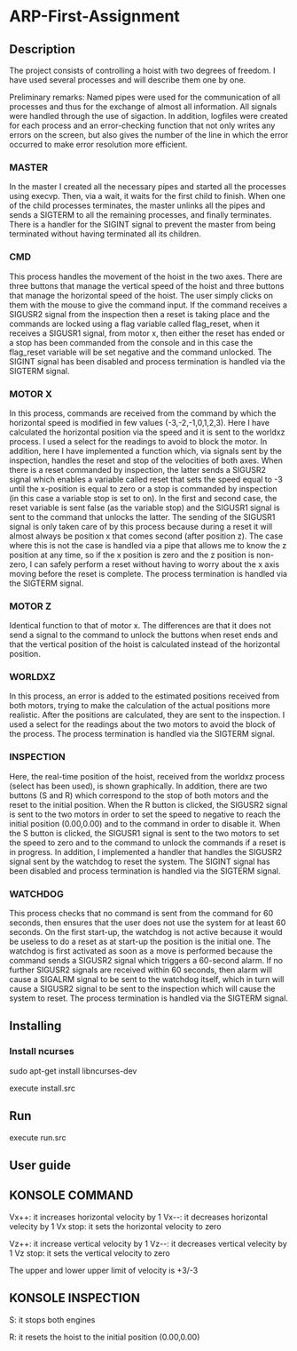 # ARP-First-Assignment

## Description

The project consists of controlling a hoist with two degrees of freedom. I have used several processes and will describe them one by one.

Preliminary remarks: Named pipes were used for the communication of all processes and thus for the exchange of almost all information. All signals were handled through the use of sigaction. In addition, logfiles were created for each process and an error-checking function that not only writes any errors on the screen, but also gives the number of the line in which the error occurred to make error resolution more efficient.

### MASTER
In the master I created all the necessary pipes and started all the processes using execvp. Then, via a wait, it waits for the first child to finish. When one of the child processes terminates, the master unlinks all the pipes and sends a SIGTERM to all the remaining processes, and finally terminates. There is a handler for the SIGINT signal to prevent the master from being terminated without having terminated all its children.

### CMD
This process handles the movement of the hoist in the two axes. There are three buttons that manage the vertical speed of the hoist and three buttons that manage the horizontal speed of the hoist. The user simply clicks on them with the mouse to give the command input. If the command receives a SIGUSR2 signal from the inspection then a reset is taking place and the commands are locked using a flag variable called flag_reset, when it receives a SIGUSR1 signal, from motor x, then either the reset has ended or a stop has been commanded from the console and in this case the flag_reset variable will be set negative and the command unlocked. The SIGINT signal has been disabled and process termination is handled via the SIGTERM signal.

### MOTOR X
In this process, commands are received from the command by which the horizontal speed is modified in few values (-3,-2,-1,0,1,2,3). Here I have calculated the horizontal position via the speed and it is sent to the worldxz process. I used a select for the readings to avoid to block the motor. In addition, here I have implemented a function which, via signals sent by the inspection, handles the reset and stop of the velocities of both axes. When there is a reset commanded by inspection, the latter sends a SIGUSR2 signal which enables a variable called reset that sets the speed equal to -3 until the x-position is equal to zero or a stop is commanded by inspection (in this case a variable stop is set to on). In the first and second case, the reset variable is sent false (as the variable stop) and the SIGUSR1 signal is sent to the command that unlocks the latter. The sending of the SIGUSR1 signal is only taken care of by this process because during a reset it will almost always be position x that comes second (after position z). The case where this is not the case is handled via a pipe that allows me to know the z position at any time, so if the x position is zero and the z position is non-zero, I can safely perform a reset without having to worry about the x axis moving before the reset is complete. The process termination is handled via the SIGTERM signal.

### MOTOR Z
Identical function to that of motor x. The differences are that it does not send a signal to the command to unlock the buttons when reset ends and that the vertical position of the hoist is calculated instead of the horizontal position. 

### WORLDXZ
In this process, an error is added to the estimated positions received from both motors, trying to make the calculation of the actual positions more realistic. After the positions are calculated, they are sent to the inspection. I used a select for the readings about the two motors to avoid the block of the process. The process termination is handled via the SIGTERM signal.

### INSPECTION
Here, the real-time position of the hoist, received from the worldxz process (select has been used), is shown graphically. In addition, there are two buttons (S and R) which correspond to the stop of both motors and the reset to the initial position. When the R button is clicked, the SIGUSR2 signal is sent to the two motors in order to set the speed to negative to reach the initial position (0.00,0.00) and to the command in order to disable it. 
When the S button is clicked, the SIGUSR1 signal is sent to the two motors to set the speed to zero and to the command to unlock the commands if a reset is in progress. In addition, I implemented a handler that handles the SIGUSR2 signal sent by the watchdog to reset the system. The SIGINT signal has been disabled and process termination is handled via the SIGTERM signal.

### WATCHDOG
This process checks that no command is sent from the command for 60 seconds, then ensures that the user does not use the system for at least 60 seconds. On the first start-up, the watchdog is not active because it would be useless to do a reset as at start-up the position is the initial one. The watchdog is first activated as soon as a move is performed because the command sends a SIGUSR2 signal which triggers a 60-second alarm. If no further SIGUSR2 signals are received within 60 seconds, then alarm will cause a SIGALRM signal to be sent to the watchdog itself, which in turn will cause a SIGUSR2 signal to be sent to the inspection which will cause the system to reset. The process termination is handled via the SIGTERM signal.


## Installing

### Install ncurses

sudo apt-get install libncurses-dev

execute install.src

## Run

execute run.src

## User guide

## KONSOLE COMMAND

Vx++: it increases horizontal velocity by 1
Vx--: it decreases horizontal velecity by 1
Vx stop: it sets the horizontal velocity to zero

Vz++: it increase vertical velocity by 1
Vz--: it decreases vertical velecity by 1
Vz stop: it sets the vertical velocity to zero

The upper and lower upper limit of velocity is +3/-3

## KONSOLE INSPECTION

S: it stops both engines

R: it resets the hoist to the initial position (0.00,0.00)


